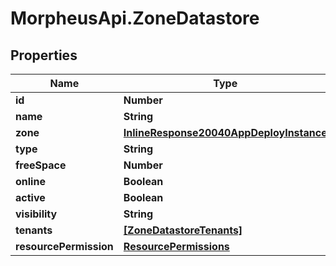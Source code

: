 # MorpheusApi.ZoneDatastore

## Properties

Name | Type | Description | Notes
------------ | ------------- | ------------- | -------------
**id** | **Number** |  | [optional] 
**name** | **String** |  | [optional] 
**zone** | [**InlineResponse20040AppDeployInstance**](InlineResponse20040AppDeployInstance.md) |  | [optional] 
**type** | **String** |  | [optional] 
**freeSpace** | **Number** |  | [optional] 
**online** | **Boolean** |  | [optional] 
**active** | **Boolean** |  | [optional] 
**visibility** | **String** |  | [optional] 
**tenants** | [**[ZoneDatastoreTenants]**](ZoneDatastoreTenants.md) |  | [optional] 
**resourcePermission** | [**ResourcePermissions**](ResourcePermissions.md) |  | [optional] 


